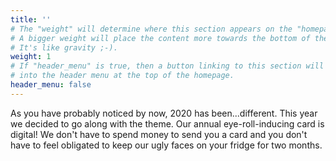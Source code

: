 ```yaml
---
title: ''
# The "weight" will determine where this section appears on the "homepage".
# A bigger weight will place the content more towards the bottom of the page.
# It's like gravity ;-).
weight: 1
# If "header_menu" is true, then a button linking to this section will be placed
# into the header menu at the top of the homepage.
header_menu: false
---
```


As you have probably noticed by now, 2020 has been...different. This year we decided to go along with the theme. Our annual eye-roll-inducing card is digital! We don't have to spend money to send you a card and you don't have to feel obligated to keep our ugly faces on your fridge for two months.
